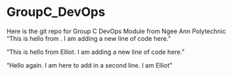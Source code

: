# GroupC_DevOps
Here is the git repo for Group C DevOps Module from Ngee Ann Polytechnic
“This is hello from <insert your name here>. I am adding a new line of
code here.”


“This is hello from Elliot. I am adding a new line of
code here.”

“Hello again. I am here to add in a second line. I am Elliot"   